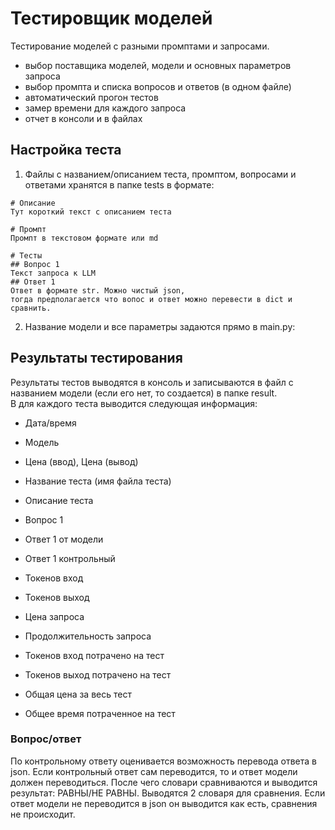 # Тестировщик моделей
Тестирование моделей с разными промптами и запросами. 
- выбор поставщика моделей, модели и основных параметров запроса
- выбор промпта и списка вопросов и ответов (в одном файле)
- автоматический прогон тестов
- замер времени для каждого запроса
- отчет в консоли и в файлах

## Настройка теста
1. Файлы с названием/описанием теста, промптом, вопросами и ответами хранятся в папке tests в формате:
``` markdawn
# Описание
Тут короткий текст с описанием теста

# Промпт
Промпт в текстовом формате или md

# Тесты
## Вопрос 1
Текст запроса к LLM
## Ответ 1
Ответ в формате str. Можно чистый json, 
тогда предполагается что вопос и ответ можно перевести в dict и сравнить.
```
2. Название модели и все параметры задаются прямо в main.py:


## Результаты тестирования
Результаты тестов выводятся в консоль и записываются в файл с 
названием модели (если его нет, то создается) в папке result.  
В для каждого теста выводится следующая информация:

- Дата/время
- Модель
- Цена (ввод), Цена (вывод)
- Название теста (имя файла теста)
- Описание теста

- Вопрос 1
- Ответ 1 от модели
- Ответ 1 контрольный
- Токенов вход
- Токенов выход
- Цена запроса
- Продолжительность запроса

- Токенов вход потрачено на тест
- Токенов выход потрачено на тест
- Общая цена за весь тест
- Общее время потраченное на тест

### Вопрос/ответ
По контрольному ответу оценивается возможность перевода ответа в json.
Если контрольный ответ сам переводится, то и ответ модели должен переводиться.
После чего словари сравниваются и выводится результат: РАВНЫ/НЕ РАВНЫ.
Выводятся 2 словаря для сравнения.
Если ответ модели не переводится в json он выводится как есть, 
сравнения не происходит.

